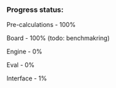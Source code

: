 ### Progress status:

Pre-calculations - 100%

Board - 100% (todo: benchmakring)

Engine - 0%

Eval - 0%

Interface - 1%